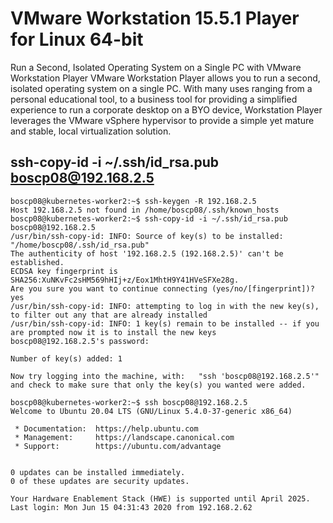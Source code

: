 
# VMware Workstation 15.5.1 Player for Linux 64-bit

Run a Second, Isolated Operating System on a Single PC with VMware Workstation Player VMware Workstation Player 
allows you to run a second, isolated operating system on a single PC. With many uses ranging from a personal educational tool,
to a business tool for providing a simplified experience to run a corporate desktop on a BYO device, 
Workstation Player leverages  the VMware vSphere hypervisor to provide a simple yet mature and stable, 
local virtualization solution.


## ssh-copy-id -i ~/.ssh/id_rsa.pub boscp08@192.168.2.5

````
boscp08@kubernetes-worker2:~$ ssh-keygen -R 192.168.2.5
Host 192.168.2.5 not found in /home/boscp08/.ssh/known_hosts
boscp08@kubernetes-worker2:~$ ssh-copy-id -i ~/.ssh/id_rsa.pub boscp08@192.168.2.5
/usr/bin/ssh-copy-id: INFO: Source of key(s) to be installed: "/home/boscp08/.ssh/id_rsa.pub"
The authenticity of host '192.168.2.5 (192.168.2.5)' can't be established.
ECDSA key fingerprint is SHA256:XuNKvFc2sHM569hHIj+z/Eox1MhtH9Y41HVeSFXe28g.
Are you sure you want to continue connecting (yes/no/[fingerprint])? yes
/usr/bin/ssh-copy-id: INFO: attempting to log in with the new key(s), to filter out any that are already installed
/usr/bin/ssh-copy-id: INFO: 1 key(s) remain to be installed -- if you are prompted now it is to install the new keys
boscp08@192.168.2.5's password: 

Number of key(s) added: 1

Now try logging into the machine, with:   "ssh 'boscp08@192.168.2.5'"
and check to make sure that only the key(s) you wanted were added.

boscp08@kubernetes-worker2:~$ ssh boscp08@192.168.2.5
Welcome to Ubuntu 20.04 LTS (GNU/Linux 5.4.0-37-generic x86_64)

 * Documentation:  https://help.ubuntu.com
 * Management:     https://landscape.canonical.com
 * Support:        https://ubuntu.com/advantage


0 updates can be installed immediately.
0 of these updates are security updates.

Your Hardware Enablement Stack (HWE) is supported until April 2025.
Last login: Mon Jun 15 04:31:43 2020 from 192.168.2.62
````
